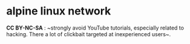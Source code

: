 # alpine linux network

**CC BY-NC-SA** : ~strongly avoid YouTube tutorials, especially related to hacking. There a lot of clickbait targeted at inexperienced users~.